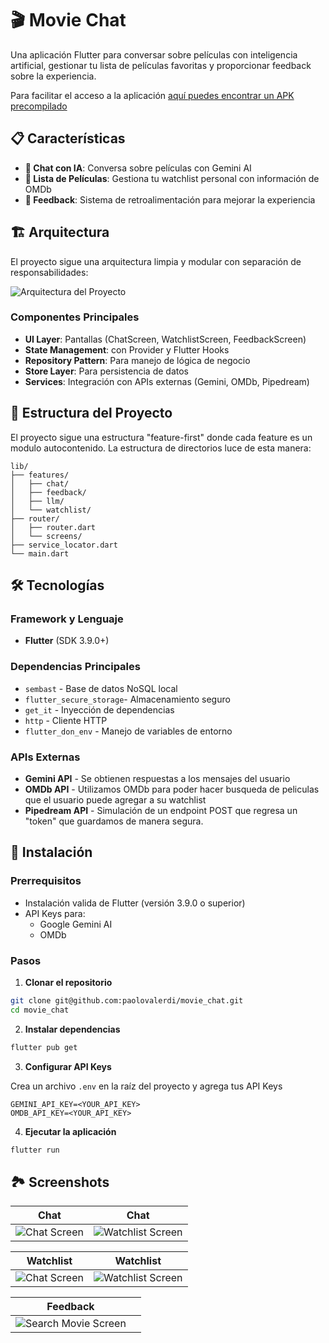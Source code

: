 # 🎬 Movie Chat

Una aplicación Flutter para conversar sobre películas con inteligencia artificial, gestionar tu lista de películas favoritas y proporcionar feedback sobre la experiencia.

Para facilitar el acceso a la aplicación [aquí puedes encontrar un APK precompilado](https://drive.google.com/file/d/1wThLfUyQJLZuBBIPPMMZoEzD_AXtQlSC/view?usp=sharing)

## 📋 Características

- **💬 Chat con IA**: Conversa sobre películas con Gemini AI
- **🎥 Lista de Películas**: Gestiona tu watchlist personal con información de OMDb
- **📝 Feedback**: Sistema de retroalimentación para mejorar la experiencia

## 🏗️ Arquitectura

El proyecto sigue una arquitectura limpia y modular con separación de responsabilidades:

![Arquitectura del Proyecto](images/system_design.png)

### Componentes Principales

- **UI Layer**: Pantallas (ChatScreen, WatchlistScreen, FeedbackScreen)
- **State Management**: con Provider y Flutter Hooks
- **Repository Pattern**: Para manejo de lógica de negocio
- **Store Layer**: Para persistencia de datos
- **Services**: Integración con APIs externas (Gemini, OMDb, Pipedream)

## 📁 Estructura del Proyecto

El proyecto sigue una estructura "feature-first" donde cada feature es un modulo autocontenido.
La estructura de directorios luce de esta manera:

```
lib/
├── features/
│   ├── chat/
│   ├── feedback/
│   ├── llm/
│   └── watchlist/
├── router/
│   ├── router.dart
│   └── screens/
├── service_locator.dart
└── main.dart
```

## 🛠️ Tecnologías

### Framework y Lenguaje

- **Flutter** (SDK 3.9.0+)

### Dependencias Principales

- `sembast` - Base de datos NoSQL local
- `flutter_secure_storage`- Almacenamiento seguro
- `get_it` - Inyección de dependencias
- `http` - Cliente HTTP
- `flutter_don_env` - Manejo de variables de entorno

### APIs Externas

- **Gemini API** - Se obtienen respuestas a los mensajes del usuario
- **OMDb API** - Utilizamos OMDb para poder hacer busqueda de peliculas que el usuario puede agregar a su watchlist
- **Pipedream API** - Simulación de un endpoint POST que regresa un "token" que guardamos de manera segura.

## 🚀 Instalación

### Prerrequisitos

- Instalación valida de Flutter (versión 3.9.0 o superior)
- API Keys para:
  - Google Gemini AI
  - OMDb

### Pasos

1. **Clonar el repositorio**

```bash
git clone git@github.com:paolovalerdi/movie_chat.git
cd movie_chat
```

2. **Instalar dependencias**

```bash
flutter pub get
```

3. **Configurar API Keys**

Crea un archivo `.env` en la raíz del proyecto y agrega tus API Keys

```
GEMINI_API_KEY=<YOUR_API_KEY>
OMDB_API_KEY=<YOUR_API_KEY>
```

4. **Ejecutar la aplicación**

```bash
flutter run
```

## 🏞️ Screenshots

| Chat                              | Chat                                   |
| --------------------------------- | -------------------------------------- |
| ![Chat Screen](images/chat-1.png) | ![Watchlist Screen](images/chat-2.png) |

| Watchlist                              | Watchlist                                   |
| -------------------------------------- | ------------------------------------------- |
| ![Chat Screen](images/watchlist-1.png) | ![Watchlist Screen](images/watchlist-2.png) |

| Feedback                                      |     |
| --------------------------------------------- | --- |
| ![Search Movie Screen](images/feedback-1.png) |     |
